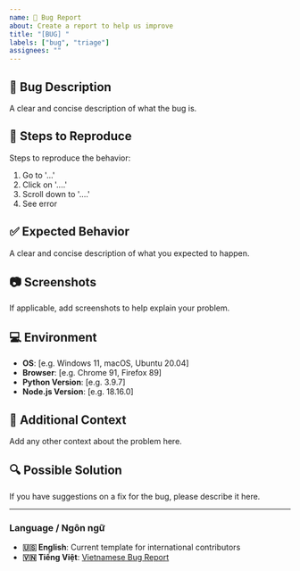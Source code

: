 ```yaml
---
name: 🐛 Bug Report
about: Create a report to help us improve
title: "[BUG] "
labels: ["bug", "triage"]
assignees: ""
---
```


## 🐛 Bug Description
A clear and concise description of what the bug is.

## 🔄 Steps to Reproduce
Steps to reproduce the behavior:
1. Go to '...'
2. Click on '....'
3. Scroll down to '....'
4. See error

## ✅ Expected Behavior
A clear and concise description of what you expected to happen.

## 📷 Screenshots
If applicable, add screenshots to help explain your problem.

## 💻 Environment
- **OS**: [e.g. Windows 11, macOS, Ubuntu 20.04]
- **Browser**: [e.g. Chrome 91, Firefox 89]
- **Python Version**: [e.g. 3.9.7]
- **Node.js Version**: [e.g. 18.16.0]

## 📝 Additional Context
Add any other context about the problem here.

## 🔍 Possible Solution
If you have suggestions on a fix for the bug, please describe it here.

---

### Language / Ngôn ngữ
- **🇺🇸 English**: Current template for international contributors
- **🇻🇳 Tiếng Việt**: [Vietnamese Bug Report](../vi/bug_report.md)
